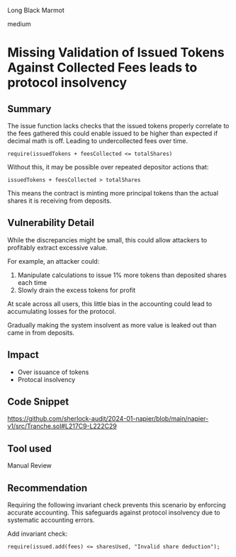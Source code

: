 Long Black Marmot

medium

# Missing Validation of Issued Tokens Against Collected Fees leads to protocol insolvency

## Summary

The issue function lacks checks that the issued tokens properly correlate to the fees gathered this could enable issued to be higher than expected if decimal math is off. Leading to undercollected fees over time.

```solidity
require(issuedTokens + feesCollected <= totalShares)
```

Without this, it may be possible over repeated depositor actions that:

```solidity
issuedTokens + feesCollected > totalShares
```

This means the contract is minting more principal tokens than the actual shares it is receiving from deposits.

## Vulnerability Detail

While the discrepancies might be small, this could allow attackers to profitably extract excessive value.

For example, an attacker could:

1. Manipulate calculations to issue 1% more tokens than deposited shares each time
2. Slowly drain the excess tokens for profit

At scale across all users, this little bias in the accounting could lead to accumulating losses for the protocol.

Gradually making the system insolvent as more value is leaked out than came in from deposits.

## Impact
- Over issuance of tokens
- Protocal insolvency

## Code Snippet

https://github.com/sherlock-audit/2024-01-napier/blob/main/napier-v1/src/Tranche.sol#L217C9-L222C29

## Tool used

Manual Review

## Recommendation

Requiring the following invariant check prevents this scenario by enforcing accurate accounting. This safeguards against protocol insolvency due to systematic accounting errors.

Add invariant check:

```solidity
require(issued.add(fees) <= sharesUsed, "Invalid share deduction");
```